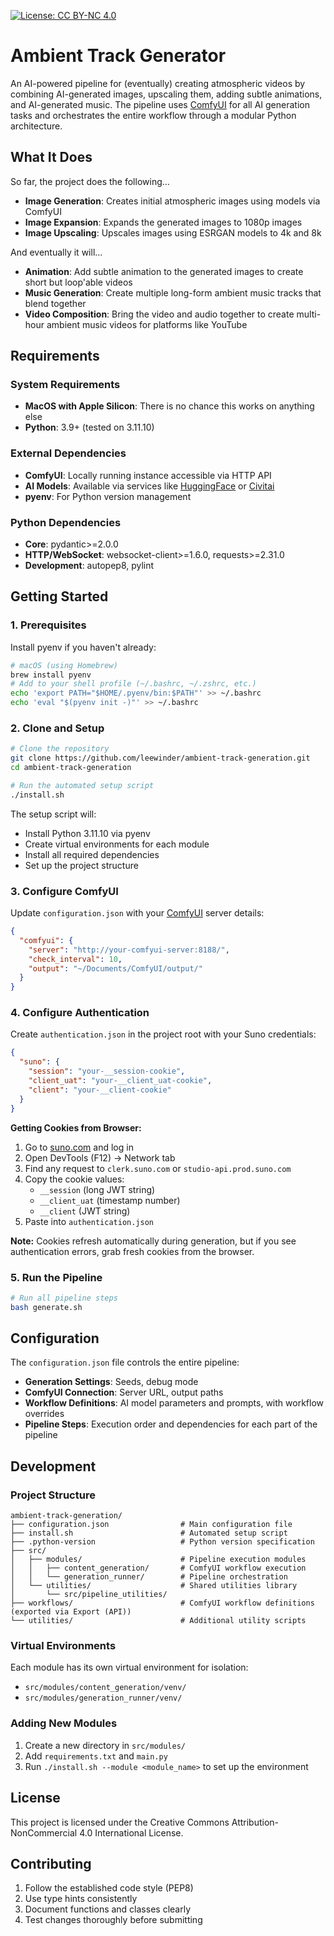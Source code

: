 [![License: CC BY-NC 4.0](https://img.shields.io/badge/License-CC%20BY--NC%204.0-lightgrey.svg)](https://creativecommons.org/licenses/by-nc/4.0/)

# Ambient Track Generator

An AI-powered pipeline for (eventually) creating atmospheric videos by combining AI-generated images, upscaling them, adding subtle animations, and AI-generated music. The pipeline uses [ComfyUI](https://www.comfy.org/) for all AI generation tasks and orchestrates the entire workflow through a modular Python architecture.

## What It Does

So far, the project does the following...
- **Image Generation**: Creates initial atmospheric images using models via ComfyUI
- **Image Expansion**: Expands the generated images to 1080p images
- **Image Upscaling**: Upscales images using ESRGAN models to 4k and 8k

And eventually it will...
- **Animation**: Add subtle animation to the generated images to create short but loop'able videos
- **Music Generation**: Create multiple long-form ambient music tracks that blend together
- **Video Composition**: Bring the video and audio together to create multi-hour ambient music videos for platforms like YouTube

## Requirements

### System Requirements
- **MacOS with Apple Silicon**: There is no chance this works on anything else
- **Python**: 3.9+ (tested on 3.11.10)

### External Dependencies
- **ComfyUI**: Locally running instance accessible via HTTP API
- **AI Models**: Available via services like [HuggingFace](https://huggingface.co) or [Civitai](https://civitai.com)
- **pyenv**: For Python version management

### Python Dependencies
- **Core**: pydantic>=2.0.0
- **HTTP/WebSocket**: websocket-client>=1.6.0, requests>=2.31.0
- **Development**: autopep8, pylint

## Getting Started
### 1. Prerequisites

Install pyenv if you haven't already:
```bash
# macOS (using Homebrew)
brew install pyenv
# Add to your shell profile (~/.bashrc, ~/.zshrc, etc.)
echo 'export PATH="$HOME/.pyenv/bin:$PATH"' >> ~/.bashrc
echo 'eval "$(pyenv init -)"' >> ~/.bashrc
```

### 2. Clone and Setup

```bash
# Clone the repository
git clone https://github.com/leewinder/ambient-track-generation.git
cd ambient-track-generation

# Run the automated setup script
./install.sh
```

The setup script will:
- Install Python 3.11.10 via pyenv
- Create virtual environments for each module
- Install all required dependencies
- Set up the project structure

### 3. Configure ComfyUI
Update `configuration.json` with your [ComfyUI](https://www.comfy.org/) server details:

```json
{
  "comfyui": {
    "server": "http://your-comfyui-server:8188/",
    "check_interval": 10,
    "output": "~/Documents/ComfyUI/output/"
  }
}
```

### 4. Configure Authentication

Create `authentication.json` in the project root with your Suno credentials:

```json
{
  "suno": {
    "session": "your-__session-cookie",
    "client_uat": "your-__client_uat-cookie",
    "client": "your-__client-cookie"
  }
}
```

**Getting Cookies from Browser:**
1. Go to [suno.com](https://suno.com) and log in
2. Open DevTools (F12) → Network tab
3. Find any request to `clerk.suno.com` or `studio-api.prod.suno.com`
4. Copy the cookie values:
   - `__session` (long JWT string)
   - `__client_uat` (timestamp number)
   - `__client` (JWT string)
5. Paste into `authentication.json`

**Note:** Cookies refresh automatically during generation, but if you see authentication errors, grab fresh cookies from the browser.

### 5. Run the Pipeline

```bash
# Run all pipeline steps
bash generate.sh
```

## Configuration

The `configuration.json` file controls the entire pipeline:

- **Generation Settings**: Seeds, debug mode
- **ComfyUI Connection**: Server URL, output paths
- **Workflow Definitions**: AI model parameters and prompts, with workflow overrides
- **Pipeline Steps**: Execution order and dependencies for each part of the pipeline

## Development

### Project Structure
```
ambient-track-generation/
├── configuration.json                # Main configuration file
├── install.sh                        # Automated setup script
├── .python-version                   # Python version specification
├── src/
│   ├── modules/                      # Pipeline execution modules
│   │   ├── content_generation/       # ComfyUI workflow execution
│   │   └── generation_runner/        # Pipeline orchestration
│   └── utilities/                    # Shared utilities library
│       └── src/pipeline_utilities/
├── workflows/                        # ComfyUI workflow definitions (exported via Export (API))
└── utilities/                        # Additional utility scripts
```


### Virtual Environments
Each module has its own virtual environment for isolation:
- `src/modules/content_generation/venv/`
- `src/modules/generation_runner/venv/`

### Adding New Modules
1. Create a new directory in `src/modules/`
2. Add `requirements.txt` and `main.py`
3. Run `./install.sh --module <module_name>` to set up the environment

## License
This project is licensed under the Creative Commons Attribution-NonCommercial 4.0 International License.

## Contributing
1. Follow the established code style (PEP8)
2. Use type hints consistently
3. Document functions and classes clearly
4. Test changes thoroughly before submitting
